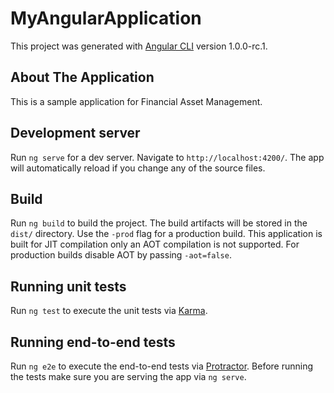# MyAngularApplication

This project was generated with [Angular CLI](https://github.com/angular/angular-cli) version 1.0.0-rc.1.

## About The Application

This is a sample application for Financial Asset Management.

## Development server
Run `ng serve` for a dev server. Navigate to `http://localhost:4200/`. The app will automatically reload if you change any of the source files.

## Build

Run `ng build` to build the project. The build artifacts will be stored in the `dist/` directory. Use the `-prod` flag for a production build. This application is built for JIT compilation only an AOT compilation is not supported. For production builds disable AOT by passing `-aot=false`.

## Running unit tests

Run `ng test` to execute the unit tests via [Karma](https://karma-runner.github.io).

## Running end-to-end tests

Run `ng e2e` to execute the end-to-end tests via [Protractor](http://www.protractortest.org/).
Before running the tests make sure you are serving the app via `ng serve`.
